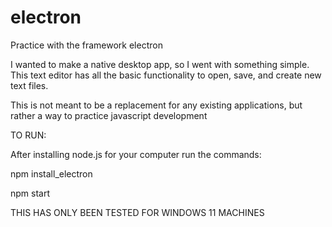# electron
Practice with the framework electron

I wanted to make a native desktop app, so I went with something simple. 
This text editor has all the basic functionality to open, save, and create new text files.

This is not meant to be a replacement for any existing applications, but rather a way to practice javascript development

TO RUN:

After installing node.js for your computer run the commands:

npm install_electron

npm start

THIS HAS ONLY BEEN TESTED FOR WINDOWS 11 MACHINES
